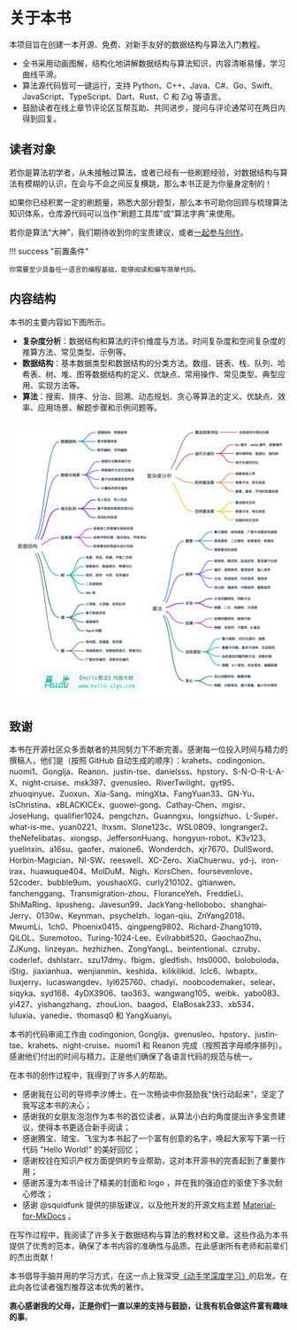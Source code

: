 # 关于本书

本项目旨在创建一本开源、免费、对新手友好的数据结构与算法入门教程。

- 全书采用动画图解，结构化地讲解数据结构与算法知识，内容清晰易懂，学习曲线平滑。
- 算法源代码皆可一键运行，支持 Python、C++、Java、C#、Go、Swift、JavaScript、TypeScript、Dart、Rust、C 和 Zig 等语言。
- 鼓励读者在线上章节评论区互帮互助、共同进步，提问与评论通常可在两日内得到回复。

## 读者对象

若你是算法初学者，从未接触过算法，或者已经有一些刷题经验，对数据结构与算法有模糊的认识，在会与不会之间反复横跳，那么本书正是为你量身定制的！

如果你已经积累一定的刷题量，熟悉大部分题型，那么本书可助你回顾与梳理算法知识体系，仓库源代码可以当作“刷题工具库”或“算法字典”来使用。

若你是算法“大神”，我们期待收到你的宝贵建议，或者[一起参与创作](https://www.hello-algo.com/chapter_appendix/contribution/)。

!!! success "前置条件"

    你需要至少具备任一语言的编程基础，能够阅读和编写简单代码。

## 内容结构

本书的主要内容如下图所示。

- **复杂度分析**：数据结构和算法的评价维度与方法。时间复杂度和空间复杂度的推算方法、常见类型、示例等。
- **数据结构**：基本数据类型和数据结构的分类方法。数组、链表、栈、队列、哈希表、树、堆、图等数据结构的定义、优缺点、常用操作、常见类型、典型应用、实现方法等。
- **算法**：搜索、排序、分治、回溯、动态规划、贪心等算法的定义、优缺点、效率、应用场景、解题步骤和示例问题等。

![本书主要内容](about_the_book.assets/hello_algo_mindmap.png)

## 致谢

本书在开源社区众多贡献者的共同努力下不断完善。感谢每一位投入时间与精力的撰稿人，他们是（按照 GitHub 自动生成的顺序）：krahets、codingonion、nuomi1、Gonglja、Reanon、justin-tse、danielsss、hpstory、S-N-O-R-L-A-X、night-cruise、msk397、gvenusleo、RiverTwilight、gyt95、zhuoqinyue、Zuoxun、Xia-Sang、mingXta、FangYuan33、GN-Yu、IsChristina、xBLACKICEx、guowei-gong、Cathay-Chen、mgisr、JoseHung、qualifier1024、pengchzn、Guanngxu、longsizhuo、L-Super、what-is-me、yuan0221、lhxsm、Slone123c、WSL0809、longranger2、theNefelibatas、xiongsp、JeffersonHuang、hongyun-robot、K3v123、yuelinxin、a16su、gaofer、malone6、Wonderdch、xjr7670、DullSword、Horbin-Magician、NI-SW、reeswell、XC-Zero、XiaChuerwu、yd-j、iron-irax、huawuque404、MolDuM、Nigh、KorsChen、foursevenlove、52coder、bubble9um、youshaoXG、curly210102、gltianwen、fanchenggang、Transmigration-zhou、FloranceYeh、FreddieLi、ShiMaRing、lipusheng、Javesun99、JackYang-hellobobo、shanghai-Jerry、0130w、Keynman、psychelzh、logan-qiu、ZnYang2018、MwumLi、1ch0、Phoenix0415、qingpeng9802、Richard-Zhang1019、QiLOL、Suremotoo、Turing-1024-Lee、Evilrabbit520、GaochaoZhu、ZJKung、linzeyan、hezhizhen、ZongYangL、beintentional、czruby、coderlef、dshlstarr、szu17dmy、fbigm、gledfish、hts0000、boloboloda、iStig、jiaxianhua、wenjianmin、keshida、kilikilikid、lclc6、lwbaptx、liuxjerry、lucaswangdev、lyl625760、chadyi、noobcodemaker、selear、siqyka、syd168、4yDX3906、tao363、wangwang105、weibk、yabo083、yi427、yishangzhang、zhouLion、baagod、ElaBosak233、xb534、luluxia、yanedie、thomasq0 和 YangXuanyi。

本书的代码审阅工作由 codingonion, Gonglja、gvenusleo、hpstory、justin‐tse、krahets、night-cruise、nuomi1 和 Reanon 完成（按照首字母顺序排列）。感谢他们付出的时间与精力，正是他们确保了各语言代码的规范与统一。

在本书的创作过程中，我得到了许多人的帮助。

- 感谢我在公司的导师李汐博士，在一次畅谈中你鼓励我“快行动起来”，坚定了我写这本书的决心；
- 感谢我的女朋友泡泡作为本书的首位读者，从算法小白的角度提出许多宝贵建议，使得本书更适合新手阅读；
- 感谢腾宝、琦宝、飞宝为本书起了一个富有创意的名字，唤起大家写下第一行代码 "Hello World!" 的美好回忆；
- 感谢校铨在知识产权方面提供的专业帮助，这对本开源书的完善起到了重要作用；
- 感谢苏潼为本书设计了精美的封面和 logo ，并在我的强迫症的驱使下多次耐心修改；
- 感谢 @squidfunk 提供的排版建议，以及他开发的开源文档主题 [Material-for-MkDocs](https://github.com/squidfunk/mkdocs-material/tree/master) 。

在写作过程中，我阅读了许多关于数据结构与算法的教材和文章。这些作品为本书提供了优秀的范本，确保了本书内容的准确性与品质。在此感谢所有老师和前辈们的杰出贡献！

本书倡导手脑并用的学习方式，在这一点上我深受[《动手学深度学习》](https://github.com/d2l-ai/d2l-zh)的启发。在此向各位读者强烈推荐这本优秀的著作。

**衷心感谢我的父母，正是你们一直以来的支持与鼓励，让我有机会做这件富有趣味的事**。
